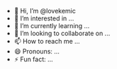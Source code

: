 - 👋 Hi, I’m @lovekemic
- 👀 I’m interested in ...
- 🌱 I’m currently learning ...
- 💞️ I’m looking to collaborate on ...
- 📫 How to reach me ...
- 😄 Pronouns: ...
- ⚡ Fun fact: ...

<!---
lovekemic/lovekemic is a ✨ special ✨ repository because its `README.md` (this file) appears on your GitHub profile.
You can click the Preview link to take a look at your changes.
--->
